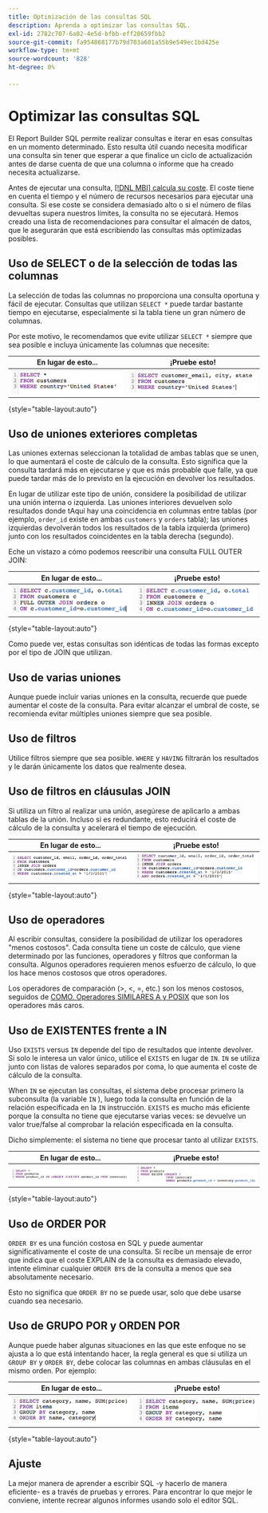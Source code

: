 ```yaml
---
title: Optimización de las consultas SQL
description: Aprenda a optimizar las consultas SQL.
exl-id: 2782c707-6a02-4e5d-bfbb-eff20659fbb2
source-git-commit: fa954868177b79d703a601a55b9e549ec1bd425e
workflow-type: tm+mt
source-wordcount: '828'
ht-degree: 0%

---
```


# Optimizar las consultas SQL

El Report Builder SQL permite realizar consultas e iterar en esas consultas en un momento determinado. Esto resulta útil cuando necesita modificar una consulta sin tener que esperar a que finalice un ciclo de actualización antes de darse cuenta de que una columna o informe que ha creado necesita actualizarse.

Antes de ejecutar una consulta, [[!DNL MBI] calcula su coste](https://experienceleague.adobe.com/docs/commerce-knowledge-base/kb/troubleshooting/miscellaneous/sql-queries-explain-cost-errors.html?lang=en). El coste tiene en cuenta el tiempo y el número de recursos necesarios para ejecutar una consulta. Si ese coste se considera demasiado alto o si el número de filas devueltas supera nuestros límites, la consulta no se ejecutará. Hemos creado una lista de recomendaciones para consultar el almacén de datos, que le asegurarán que está escribiendo las consultas más optimizadas posibles.

## Uso de SELECT o de la selección de todas las columnas

La selección de todas las columnas no proporciona una consulta oportuna y fácil de ejecutar. Consultas que utilizan `SELECT *` puede tardar bastante tiempo en ejecutarse, especialmente si la tabla tiene un gran número de columnas.

Por este motivo, le recomendamos que evite utilizar `SELECT *` siempre que sea posible e incluya únicamente las columnas que necesite:

| **En lugar de esto...** | **¡Pruebe esto!** |
|-----|-----|
| ![](../../mbi/assets/Select_all_1.png) | ![](../../mbi/assets/Select_all_2.png) |

{style=&quot;table-layout:auto&quot;}

## Uso de uniones exteriores completas

Las uniones externas seleccionan la totalidad de ambas tablas que se unen, lo que aumentará el coste de cálculo de la consulta. Esto significa que la consulta tardará más en ejecutarse y que es más probable que falle, ya que puede tardar más de lo previsto en la ejecución en devolver los resultados.

En lugar de utilizar este tipo de unión, considere la posibilidad de utilizar una unión interna o izquierda. Las uniones interiores devuelven solo resultados donde tAquí hay una coincidencia en columnas entre tablas (por ejemplo, `order_id` existe en ambas `customers` y `orders` tabla); las uniones izquierdas devolverán todos los resultados de la tabla izquierda (primero) junto con los resultados coincidentes en la tabla derecha (segundo).

Eche un vistazo a cómo podemos reescribir una consulta FULL OUTER JOIN:

| **En lugar de esto...** | **¡Pruebe esto!** |
|-----|-----|
| ![](../../mbi/assets/Full_Outer_Join_1.png) | ![](../../mbi/assets/Full_Outer_Join_2.png) |

{style=&quot;table-layout:auto&quot;}

Como puede ver, estas consultas son idénticas de todas las formas excepto por el tipo de JOIN que utilizan.

## Uso de varias uniones

Aunque puede incluir varias uniones en la consulta, recuerde que puede aumentar el coste de la consulta. Para evitar alcanzar el umbral de coste, se recomienda evitar múltiples uniones siempre que sea posible.

## Uso de filtros

Utilice filtros siempre que sea posible. `WHERE` y `HAVING` filtrarán los resultados y le darán únicamente los datos que realmente desea.

## Uso de filtros en cláusulas JOIN

Si utiliza un filtro al realizar una unión, asegúrese de aplicarlo a ambas tablas de la unión. Incluso si es redundante, esto reducirá el coste de cálculo de la consulta y acelerará el tiempo de ejecución.

| **En lugar de esto...** | **¡Pruebe esto!** |
|-----|-----|
| ![](../../mbi/assets/Join_filters_1.png) | ![](../../mbi/assets/Join_filters_2.png) |

{style=&quot;table-layout:auto&quot;}

## Uso de operadores

Al escribir consultas, considere la posibilidad de utilizar los operadores &quot;menos costosos&quot;. Cada consulta tiene un coste de cálculo, que viene determinado por las funciones, operadores y filtros que conforman la consulta. Algunos operadores requieren menos esfuerzo de cálculo, lo que los hace menos costosos que otros operadores.

Los operadores de comparación (>, &lt;, =, etc.) son los menos costosos, seguidos de [COMO. Operadores SIMILARES A y POSIX](https://www.postgresql.org/docs/9.5/functions-matching.html) que son los operadores más caros.

## Uso de EXISTENTES frente a IN

Uso `EXISTS` versus `IN` depende del tipo de resultados que intente devolver. Si solo le interesa un valor único, utilice el `EXISTS` en lugar de `IN`. `IN` se utiliza junto con listas de valores separados por coma, lo que aumenta el coste de cálculo de la consulta.

When `IN` se ejecutan las consultas, el sistema debe procesar primero la subconsulta (la variable `IN` ), luego toda la consulta en función de la relación especificada en la `IN` instrucción. `EXISTS` es mucho más eficiente porque la consulta no tiene que ejecutarse varias veces: se devuelve un valor true/false al comprobar la relación especificada en la consulta.

Dicho simplemente: el sistema no tiene que procesar tanto al utilizar `EXISTS`.

| **En lugar de esto...** | **¡Pruebe esto!** |
|-----|-----|
| ![](../../mbi/assets/Exists_1.png) | ![](../../mbi/assets/Exists_2.png) |

{style=&quot;table-layout:auto&quot;}

## Uso de ORDER POR

`ORDER BY` es una función costosa en SQL y puede aumentar significativamente el coste de una consulta. Si recibe un mensaje de error que indica que el coste EXPLAIN de la consulta es demasiado elevado, intente eliminar cualquier `ORDER BY`s de la consulta a menos que sea absolutamente necesario.

Esto no significa que `ORDER BY` no se puede usar, solo que debe usarse cuando sea necesario.

## Uso de GRUPO POR y ORDEN POR

Aunque puede haber algunas situaciones en las que este enfoque no se ajusta a lo que está intentando hacer, la regla general es que si utiliza un `GROUP BY` y `ORDER BY`, debe colocar las columnas en ambas cláusulas en el mismo orden. Por ejemplo:

| **En lugar de esto...** | **¡Pruebe esto!** |
|-----|-----|
| ![](../../mbi/assets/Group_by_2.png) | ![](../../mbi/assets/Group_by_1.png) |

{style=&quot;table-layout:auto&quot;}

## Ajuste

La mejor manera de aprender a escribir SQL -y hacerlo de manera eficiente- es a través de pruebas y errores. Para encontrar lo que mejor le conviene, intente recrear algunos informes usando solo el editor SQL.
